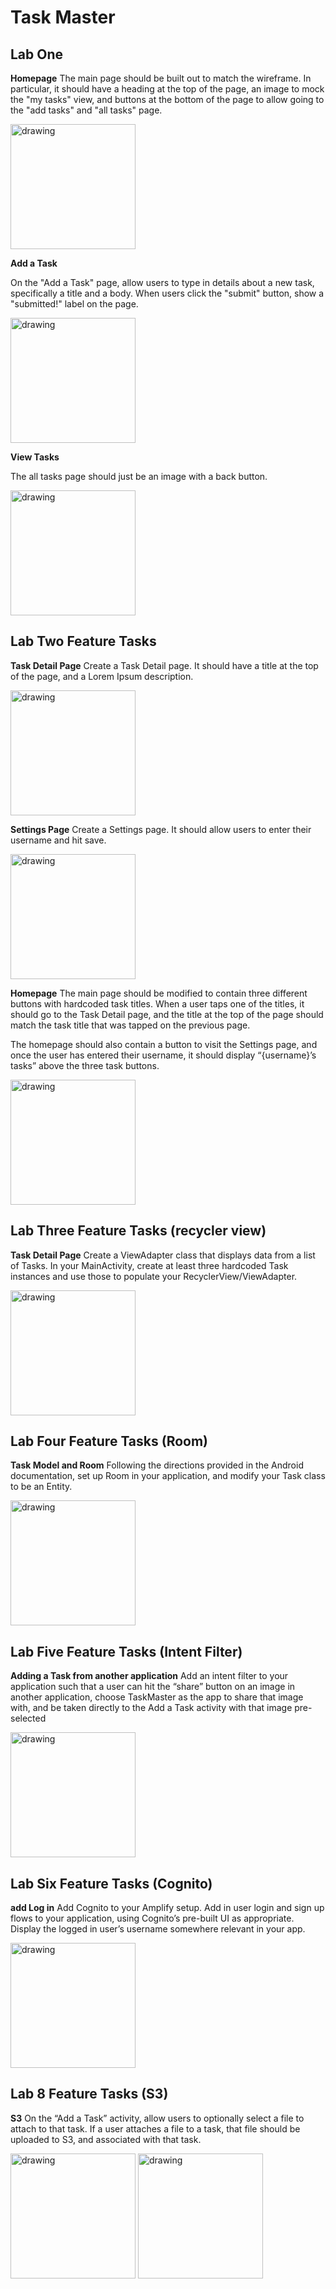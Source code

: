 # Task Master



## Lab One

**Homepage**
The main page should be built out to match the wireframe. In particular, it should have a heading at the top of the page, an image to mock the "my tasks" view, and buttons at the bottom of the page to allow going to the "add tasks" and "all tasks" page.

<img src="screenshots/homescreen.png" alt="drawing" width="200"/>

**Add a Task**

On the "Add a Task" page, allow users to type in details about a new task, specifically a title and a body. When users click the "submit" button, show a "submitted!" label on the page.

<img src="screenshots/addtasks.png" alt="drawing" width="200"/>

**View Tasks**

The all tasks page should just be an image with a back button.

<img src="screenshots/viewtasks.png" alt="drawing" width="200"/>








## Lab Two Feature Tasks


**Task Detail Page**
Create a Task Detail page. It should have a title at the top of the page, and a Lorem Ipsum description.

<img src="screenshots/taskDetails.png" alt="drawing" width="200"/>

**Settings Page**
Create a Settings page. It should allow users to enter their username and hit save.

<img src="screenshots/addUserName.png" alt="drawing" width="200"/>

**Homepage**
The main page should be modified to contain three different buttons with hardcoded task titles. When a user taps one of the titles, it should go to the Task Detail page, and the title at the top of the page should match the task title that was tapped on the previous page.

The homepage should also contain a button to visit the Settings page, and once the user has entered their username, it should display “{username}’s tasks” above the three task buttons.

<img src="screenshots/homescreenWithUserName.png" alt="drawing" width="200"/>


## Lab Three Feature Tasks (recycler view) 


**Task Detail Page**
Create a ViewAdapter class that displays data from a list of Tasks.
In your MainActivity, create at least three hardcoded Task instances and use those to populate your RecyclerView/ViewAdapter.



<img src="screenshots/RecycleView.png" alt="drawing" width="200"/>

## Lab Four Feature Tasks (Room) 


**Task Model and Room**
Following the directions provided in the Android documentation, set up Room in your application, and modify your Task class to be an Entity.


<img src="screenshots/Room.png" alt="drawing" width="200"/>


## Lab Five Feature Tasks (Intent Filter) 


**Adding a Task from another application**
Add an intent filter to your application such that a user can hit the “share” button on an image in another application, choose TaskMaster as the app to share that image with, and be taken directly to the Add a Task activity with that image pre-selected

<img src="screenshots/Room.png" alt="drawing" width="200"/>


## Lab Six Feature Tasks (Cognito) 


**add Log in**
Add Cognito to your Amplify setup. Add in user login and sign up flows to your application, using Cognito’s pre-built UI as appropriate. Display the logged in user’s username somewhere relevant in your app.



<img src="screenshots/cognito.png" alt="drawing" width="200"/>


## Lab 8 Feature Tasks (S3) 


**S3**
On the “Add a Task” activity, allow users to optionally select a file to attach to that task. If a user attaches a file to a task, that file should be uploaded to S3, and associated with that task.



<img src="screenshots/S3.png" alt="drawing" width="200"/>


<img src="screenshots/S3image.png" alt="drawing" width="200"/>




